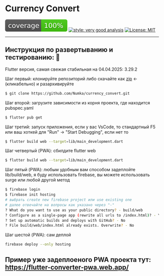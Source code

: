 # Currency Convert

![coverage][coverage_badge]
[![style: very good analysis][very_good_analysis_badge]][very_good_analysis_link]
[![License: MIT][license_badge]][license_link]

---

## Инструкция по развертыванию и тестированию: 🚀

Flutter версия, самая свежая стабильная на 04.04.2025: 3.29.2

Шаг первый: клонируйте репозиторий либо скачайте как [zip](https://github.com/Numka/currency_convert/archive/refs/heads/main.zip) <- (кликабельно) и разархивируйте
```sh
$ git clone https://github.com/Numka/currency_convert.git
```
Шаг второй: загрузите зависимости из корня проекта, где находится pubspec.yaml
```sh
$ flutter pub get
```
Шаг третий: запуск приложения, если у вас VsCode, то стандартный F5 или ваш хоткей для "Run" -> "Start Debugging", если нет то
```sh
$ flutter build web --target=lib/main_development.dart
```
Шаг четвертый (PWA): сбилдите flutter web
```sh
$ flutter build web --target=lib/main_development.dart
```
Шаг пятый (PWA): любым удобным вам способом задеплойте lib/build/web, я буду использовать firebase, вы можете использовать surge или любой другой метод
```sh
$ firebase login
$ firebase init hosting
# выбрать create new firebase project или use existing one
# далее отвечайте на вопросы как указано через "-"
? What do you want to use as your public directory? - build/web
? Configure as a single-page app (rewrite all urls to /index.html)? - Yes
? Set up automatic builds and deploys with GitHub? - No
? File build/web/index.html already exists. Overwrite? - No
```
Шаг шестой (PWA): сам деплой
```sh
firebase deploy --only hosting
```
Пример уже задеплоеного PWA проекта тут: https://flutter-converter-pwa.web.app/
---

[coverage_badge]: coverage_badge.svg
[flutter_localizations_link]: https://api.flutter.dev/flutter/flutter_localizations/flutter_localizations-library.html
[internationalization_link]: https://flutter.dev/docs/development/accessibility-and-localization/internationalization
[license_badge]: https://img.shields.io/badge/license-MIT-blue.svg
[license_link]: https://opensource.org/licenses/MIT
[very_good_analysis_badge]: https://img.shields.io/badge/style-very_good_analysis-B22C89.svg
[very_good_analysis_link]: https://pub.dev/packages/very_good_analysis
[very_good_cli_link]: https://github.com/VeryGoodOpenSource/very_good_cli
